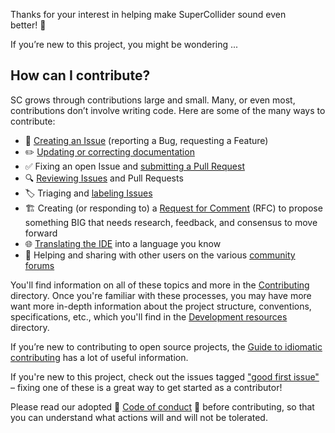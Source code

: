 Thanks for your interest in helping make SuperCollider sound even better! 🙏 

If you’re new to this project, you might be wondering ...


## How can I contribute?

SC grows through contributions large and small. Many, or even most, contributions don’t involve writing code. Here are some of the many ways to contribute:

- 🚩 [Creating an Issue](Reporting-bugs,-issues,-feature-requests#issues) (reporting a Bug, requesting a Feature)
- ✏️ [Updating or correcting documentation](Contributing-Help-files,-Tutorials-and-other-SCDocs#contributing-documentation-changes)
- ✅ Fixing an open Issue and [submitting a Pull Request](Creating-pull-requests)
- 🔍 [Reviewing Issues](Development-resources-directory#reviewing) and Pull Requests
- 🏷️ Triaging and [labeling Issues](Labels-and-milestones-for-PRs-and-Issues)
- 🏗️ Creating (or responding to) a [Request for Comment](https://github.com/supercollider/rfcs) (RFC) to propose something BIG that needs research, feedback, and consensus to move forward
- 🌐 [Translating the IDE](Translating-the-ide) into a language you know
- 💬 Helping and sharing with other users on the various [community forums](https://github.com/supercollider/supercollider/wiki#join-the-community) 

You'll find information on all of these topics and more in the [Contributing](contributing-directory) directory. Once you're familiar with these processes, you may have more want more in-depth information about the project structure, conventions, specifications, etc., which you'll find in the [Development resources](Development-resources-directory) directory.

If you’re new to contributing to open source projects, the [Guide to idiomatic contributing](https://github.com/jonschlinkert/idiomatic-contributing) has a lot of useful information.

If you're new to this project, check out the issues tagged ["good first issue"](https://github.com/supercollider/supercollider/issues?q=is%3Aopen+is%3Aissue+label%3A%22good+first+issue%22) – fixing one of these is a great way to get started as a contributor!

Please read our adopted 🤝 [Code of conduct](https://github.com/supercollider/supercollider/blob/develop/CODE_OF_CONDUCT.md) 🤝 before contributing, so that you can understand what actions will and will not be tolerated.
